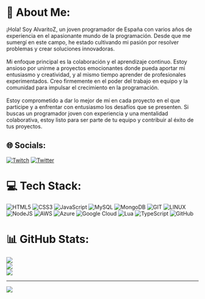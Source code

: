 # 💫 About Me:
¡Hola! Soy AlvaritoZ, un joven programador de España con varios años de experiencia en el apasionante mundo de la programación. Desde que me sumergí en este campo, he estado cultivando mi pasión por resolver problemas y crear soluciones innovadoras.<br><br>Mi enfoque principal es la colaboración y el aprendizaje continuo. Estoy ansioso por unirme a proyectos emocionantes donde pueda aportar mi entusiasmo y creatividad, y al mismo tiempo aprender de profesionales experimentados. Creo firmemente en el poder del trabajo en equipo y la comunidad para impulsar el crecimiento en la programación.<br><br>Estoy comprometido a dar lo mejor de mí en cada proyecto en el que participe y a enfrentar con entusiasmo los desafíos que se presenten. Si buscas un programador joven con experiencia y una mentalidad colaborativa, estoy listo para ser parte de tu equipo y contribuir al éxito de tus proyectos.


## 🌐 Socials:
[![Twitch](https://img.shields.io/badge/Twitch-%239146FF.svg?logo=Twitch&logoColor=white)](https://twitch.tv/by_alvaritoz) [![Twitter](https://img.shields.io/badge/Twitter-%231DA1F2.svg?logo=Twitter&logoColor=white)](https://twitter.com/z_Alvarito_z) 

# 💻 Tech Stack:
![HTML5](https://img.shields.io/badge/html5-%23E34F26.svg?style=for-the-badge&logo=html5&logoColor=white) ![CSS3](https://img.shields.io/badge/css3-%231572B6.svg?style=for-the-badge&logo=css3&logoColor=white) ![JavaScript](https://img.shields.io/badge/javascript-%23323330.svg?style=for-the-badge&logo=javascript&logoColor=%23F7DF1E) ![MySQL](https://img.shields.io/badge/mysql-%2300f.svg?style=for-the-badge&logo=mysql&logoColor=white) ![MongoDB](https://img.shields.io/badge/MongoDB-%234ea94b.svg?style=for-the-badge&logo=mongodb&logoColor=white) ![GIT](https://img.shields.io/badge/Git-fc6d26?style=for-the-badge&logo=git&logoColor=white) ![LINUX](https://img.shields.io/badge/Linux-FCC624?style=for-the-badge&logo=linux&logoColor=black) ![NodeJS](https://img.shields.io/badge/node.js-6DA55F?style=for-the-badge&logo=node.js&logoColor=white) ![AWS](https://img.shields.io/badge/AWS-%23FF9900.svg?style=for-the-badge&logo=amazon-aws&logoColor=white) ![Azure](https://img.shields.io/badge/azure-%230072C6.svg?style=for-the-badge&logo=azure-devops&logoColor=white) ![Google Cloud](https://img.shields.io/badge/Google%20Cloud-%234285F4.svg?style=for-the-badge&logo=google-cloud&logoColor=white) ![Lua](https://img.shields.io/badge/lua-%232C2D72.svg?style=for-the-badge&logo=lua&logoColor=white) ![TypeScript](https://img.shields.io/badge/typescript-%23007ACC.svg?style=for-the-badge&logo=typescript&logoColor=white) ![GitHub](https://img.shields.io/badge/GitHub-%23121011.svg?style=for-the-badge&logo=github&logoColor=white)
# 📊 GitHub Stats:
![](https://github-readme-stats.vercel.app/api?username=By-AlvaritoZ&theme=react&hide_border=false&include_all_commits=false&count_private=true)<br/>
![](https://github-readme-streak-stats.herokuapp.com/?user=By-AlvaritoZ&theme=react&hide_border=false)<br/>
![](https://github-readme-stats.vercel.app/api/top-langs/?username=By-AlvaritoZ&theme=react&hide_border=false&include_all_commits=false&count_private=true&layout=compact)

---
[![](https://visitcount.itsvg.in/api?id=By-AlvaritoZ&icon=0&color=0)](https://visitcount.itsvg.in)

<!-- Proudly created with GPRM ( https://gprm.itsvg.in ) -->
